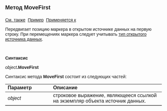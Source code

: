 ﻿<html>
<head>
<title>Источник данных\MoveFirst</title>
</head>

<body>

<p><strong><font size="4" face="Arial">Метод MoveFirst<br>
<br>
</font></strong><font face="Arial"><a href="../Asdata.html">См. также</a>&nbsp;
<a href="../../Examples/E_AsData.html">Пример</a>&nbsp; <a href="../Asdata.html">
Применяется к</a></font></p>

<p><font face="Arial">Передвигает позицию маркера в открытом источнике 
данных на первую строку. При перемещениях маркера следует учитывать <a
href="../../Constants/const_opencursor_cursortype.html">тип открытого источника 
данных</a>.</font></p>

<p class="label">&nbsp;</p>

<p class="label"><font face="Arial"><b>Синтаксис</b></font></p>

<p><font face="Arial"><em>object</em><strong>.MoveFirst</strong></font></p>

<p><font face="Arial">Синтаксис метода <strong>MoveFirst</strong>
состоит из следующих частей:</font></p>

<table border="1" cellPadding="5" cols="2" frame="below" rules="rows">
<TBODY>
  <tr vAlign="top">
    <td class="label" width="29%"><font face="Arial"><b>Параметр</b></font></td>
    <td class="label" width="71%"><font face="Arial"><strong>Описание</strong></font></td>
  </tr>
  <tr>
    <td width="29%"><em><font face="Arial">object</font></em></td>
    <td width="71%"><font face="Arial">строковое выражение, являющееся 
	ссылкой на экземпляр объекта источник данных.</font></td>
  </tr>
</TBODY>
</table>
</body>
</html>
